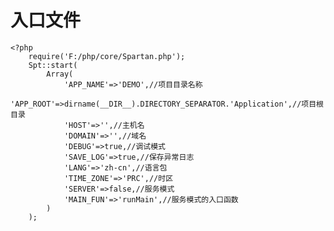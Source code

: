 # 入口文件


    <?php
	    require('F:/php/core/Spartan.php');
	    Spt::start(
	    	Array(
	    		'APP_NAME'=>'DEMO',//项目目录名称
	    		'APP_ROOT'=>dirname(__DIR__).DIRECTORY_SEPARATOR.'Application',//项目根目录
	    		'HOST'=>'',//主机名
	    		'DOMAIN'=>'',//域名
	    		'DEBUG'=>true,//调试模式
	    		'SAVE_LOG'=>true,//保存异常日志
	    		'LANG'=>'zh-cn',//语言包
	    		'TIME_ZONE'=>'PRC',//时区
	    		'SERVER'=>false,//服务模式
	    		'MAIN_FUN'=>'runMain',//服务模式的入口函数
	    	)
	    );
    